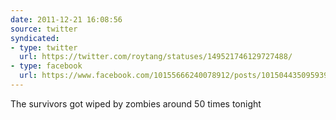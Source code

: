 ```yaml
---
date: 2011-12-21 16:08:56
source: twitter
syndicated:
- type: twitter
  url: https://twitter.com/roytang/statuses/149521746129727488/
- type: facebook
  url: https://www.facebook.com/10155666240078912/posts/10150443509593912
---
```


The survivors got wiped by zombies around 50 times tonight